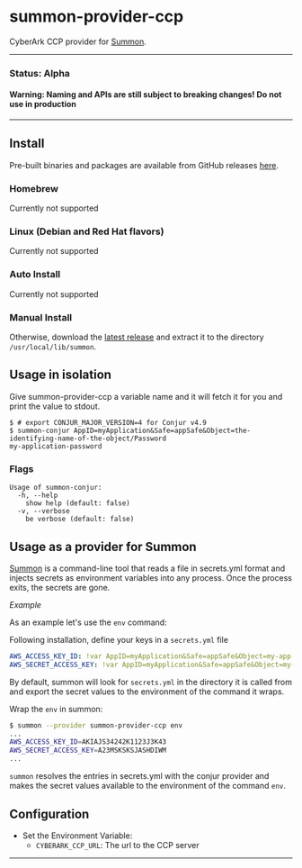 # summon-provider-ccp
CyberArk CCP provider for [Summon](https://github.com/cyberark/summon).

---

### **Status**: Alpha

#### **Warning: Naming and APIs are still subject to breaking changes! Do not use in production**

---
## Install

Pre-built binaries and packages are available from GitHub releases
[here](https://github.com/cyberark/summon-provider-ccp/releases).

### Homebrew

Currently not supported

### Linux (Debian and Red Hat flavors)

Currently not supported

### Auto Install

Currently not supported


### Manual Install
Otherwise, download the [latest release](https://github.com/cyberark/summon-conjur/releases) and extract it to the directory `/usr/local/lib/summon`.

## Usage in isolation

Give summon-provider-ccp a variable name and it will fetch it for you and print the value to stdout.

```sh-session
$ # export CONJUR_MAJOR_VERSION=4 for Conjur v4.9
$ summon-conjur AppID=myApplication&Safe=appSafe&Object=the-identifying-name-of-the-object/Password
my-application-password
```

### Flags

```
Usage of summon-conjur:
  -h, --help
	show help (default: false)
  -v, --verbose
	be verbose (default: false)
```

## Usage as a provider for Summon

[Summon](https://github.com/cyberark/summon/) is a command-line tool that reads a file in secrets.yml format and injects secrets as environment variables into any process. Once the process exits, the secrets are gone.

*Example*

As an example let's use the `env` command:

Following installation, define your keys in a `secrets.yml` file

```yml
AWS_ACCESS_KEY_ID: !var AppID=myApplication&Safe=appSafe&Object=my-app-aws-access-key/AWSAccessKeyID
AWS_SECRET_ACCESS_KEY: !var AppID=myApplication&Safe=appSafe&Object=my-app-aws-access-key/Content
```

By default, summon will look for `secrets.yml` in the directory it is called from and export the secret values to the environment of the command it wraps.

Wrap the `env` in summon:

```sh
$ summon --provider summon-provider-ccp env
...
AWS_ACCESS_KEY_ID=AKIAJS34242K1123J3K43
AWS_SECRET_ACCESS_KEY=A23MSKSKSJASHDIWM
...
```

`summon` resolves the entries in secrets.yml with the conjur provider and makes the secret values available to the environment of the command `env`.

## Configuration

* Set the Environment Variable:
  * `CYBERARK_CCP_URL`: The url to the CCP server

---
